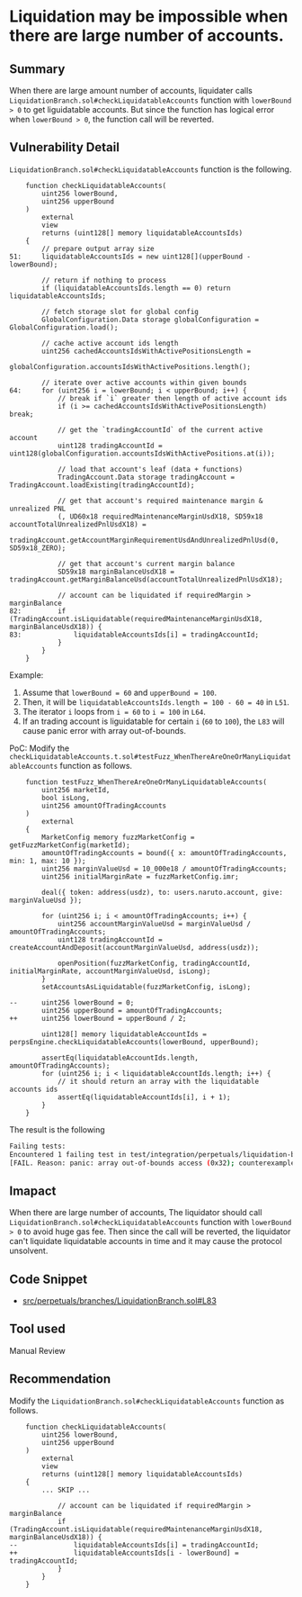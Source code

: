 # Liquidation may be impossible when there are large number of accounts.
## Summary
When there are large amount number of accounts, liquidater calls `LiquidationBranch.sol#checkLiquidatableAccounts` function with `lowerBound > 0` to get liguidatable accounts.
But since the function has logical error when `lowerBound > 0`, the function call will be reverted.

## Vulnerability Detail
`LiquidationBranch.sol#checkLiquidatableAccounts` function is the following.
```solidity
    function checkLiquidatableAccounts(
        uint256 lowerBound,
        uint256 upperBound
    )
        external
        view
        returns (uint128[] memory liquidatableAccountsIds)
    {
        // prepare output array size
51:     liquidatableAccountsIds = new uint128[](upperBound - lowerBound);

        // return if nothing to process
        if (liquidatableAccountsIds.length == 0) return liquidatableAccountsIds;

        // fetch storage slot for global config
        GlobalConfiguration.Data storage globalConfiguration = GlobalConfiguration.load();

        // cache active account ids length
        uint256 cachedAccountsIdsWithActivePositionsLength =
            globalConfiguration.accountsIdsWithActivePositions.length();

        // iterate over active accounts within given bounds
64:     for (uint256 i = lowerBound; i < upperBound; i++) {
            // break if `i` greater then length of active account ids
            if (i >= cachedAccountsIdsWithActivePositionsLength) break;

            // get the `tradingAccountId` of the current active account
            uint128 tradingAccountId = uint128(globalConfiguration.accountsIdsWithActivePositions.at(i));

            // load that account's leaf (data + functions)
            TradingAccount.Data storage tradingAccount = TradingAccount.loadExisting(tradingAccountId);

            // get that account's required maintenance margin & unrealized PNL
            (, UD60x18 requiredMaintenanceMarginUsdX18, SD59x18 accountTotalUnrealizedPnlUsdX18) =
                tradingAccount.getAccountMarginRequirementUsdAndUnrealizedPnlUsd(0, SD59x18_ZERO);

            // get that account's current margin balance
            SD59x18 marginBalanceUsdX18 = tradingAccount.getMarginBalanceUsd(accountTotalUnrealizedPnlUsdX18);

            // account can be liquidated if requiredMargin > marginBalance
82:         if (TradingAccount.isLiquidatable(requiredMaintenanceMarginUsdX18, marginBalanceUsdX18)) {
83:             liquidatableAccountsIds[i] = tradingAccountId;
            }
        }
    }
```
Example:
1. Assume that `lowerBound = 60` and `upperBound = 100`.
2. Then, it will be `liquidatableAccountsIds.length = 100 - 60 = 40` in `L51`.
3. The iterator `i` loops from `i = 60` to `i = 100` in `L64`.
4. If an trading account is liguidatable for certain `i` (`60` to `100`), the `L83` will cause panic error with array out-of-bounds.

PoC:
Modify the `checkLiquidatableAccounts.t.sol#testFuzz_WhenThereAreOneOrManyLiquidatableAccounts` function as follows.
```solidity
    function testFuzz_WhenThereAreOneOrManyLiquidatableAccounts(
        uint256 marketId,
        bool isLong,
        uint256 amountOfTradingAccounts
    )
        external
    {
        MarketConfig memory fuzzMarketConfig = getFuzzMarketConfig(marketId);
        amountOfTradingAccounts = bound({ x: amountOfTradingAccounts, min: 1, max: 10 });
        uint256 marginValueUsd = 10_000e18 / amountOfTradingAccounts;
        uint256 initialMarginRate = fuzzMarketConfig.imr;

        deal({ token: address(usdz), to: users.naruto.account, give: marginValueUsd });

        for (uint256 i; i < amountOfTradingAccounts; i++) {
            uint256 accountMarginValueUsd = marginValueUsd / amountOfTradingAccounts;
            uint128 tradingAccountId = createAccountAndDeposit(accountMarginValueUsd, address(usdz));

            openPosition(fuzzMarketConfig, tradingAccountId, initialMarginRate, accountMarginValueUsd, isLong);
        }
        setAccountsAsLiquidatable(fuzzMarketConfig, isLong);

--      uint256 lowerBound = 0;
        uint256 upperBound = amountOfTradingAccounts;
++      uint256 lowerBound = upperBound / 2;

        uint128[] memory liquidatableAccountIds = perpsEngine.checkLiquidatableAccounts(lowerBound, upperBound);

        assertEq(liquidatableAccountIds.length, amountOfTradingAccounts);
        for (uint256 i; i < liquidatableAccountIds.length; i++) {
            // it should return an array with the liquidatable accounts ids
            assertEq(liquidatableAccountIds[i], i + 1);
        }
    }
```
The result is the following
```sh
Failing tests:
Encountered 1 failing test in test/integration/perpetuals/liquidation-branch/checkLiquidatableAccounts/checkLiquidatableAccounts.t.sol:CheckLiquidatableAccounts_Integration_Test
[FAIL. Reason: panic: array out-of-bounds access (0x32); counterexample: calldata=0xcac72dcd00000000000000000000000000000000000000000000000000000000000041a00000000000000000000000000000000000000000000000000000000000000000000000000000000000000000000000000000000000000000000000000000162d args=[16800 [1.68e4], false, 5677]] testFuzz_WhenThereAreOneOrManyLiquidatableAccounts(uint256,bool,uint256) (runs: 0, μ: 0, ~: 0)
```

## Imapact
When there are large number of accounts, The liquidator should call `LiquidationBranch.sol#checkLiquidatableAccounts` function with `lowerBound > 0` to avoid huge gas fee.
Then since the call will be reverted, the liquidator can't liquidate liquidatable accounts in time and it may cause the protocol unsolvent.

## Code Snippet
- [src/perpetuals/branches/LiquidationBranch.sol#L83](https://github.com/Cyfrin/2024-07-zaros/blob/main/src/perpetuals/branches/LiquidationBranch.sol#L83)

## Tool used
Manual Review

## Recommendation
Modify the `LiquidationBranch.sol#checkLiquidatableAccounts` function as follows.
```solidity
    function checkLiquidatableAccounts(
        uint256 lowerBound,
        uint256 upperBound
    )
        external
        view
        returns (uint128[] memory liquidatableAccountsIds)
    {
        ... SKIP ...

            // account can be liquidated if requiredMargin > marginBalance
            if (TradingAccount.isLiquidatable(requiredMaintenanceMarginUsdX18, marginBalanceUsdX18)) {
--              liquidatableAccountsIds[i] = tradingAccountId;
++              liquidatableAccountsIds[i - lowerBound] = tradingAccountId;
            }
        }
    }
```